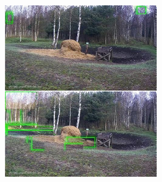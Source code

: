 ![20200505-070543-073548](in/20200505/20200505-070543-073548_0_.jpg)
![20200505-073553-080558](in/20200505/20200505-073553-080558_0_.jpg)
